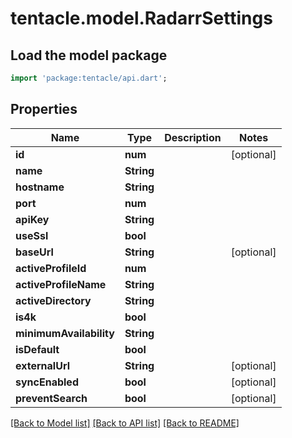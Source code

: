 # tentacle.model.RadarrSettings

## Load the model package
```dart
import 'package:tentacle/api.dart';
```

## Properties
Name | Type | Description | Notes
------------ | ------------- | ------------- | -------------
**id** | **num** |  | [optional] 
**name** | **String** |  | 
**hostname** | **String** |  | 
**port** | **num** |  | 
**apiKey** | **String** |  | 
**useSsl** | **bool** |  | 
**baseUrl** | **String** |  | [optional] 
**activeProfileId** | **num** |  | 
**activeProfileName** | **String** |  | 
**activeDirectory** | **String** |  | 
**is4k** | **bool** |  | 
**minimumAvailability** | **String** |  | 
**isDefault** | **bool** |  | 
**externalUrl** | **String** |  | [optional] 
**syncEnabled** | **bool** |  | [optional] 
**preventSearch** | **bool** |  | [optional] 

[[Back to Model list]](../README.md#documentation-for-models) [[Back to API list]](../README.md#documentation-for-api-endpoints) [[Back to README]](../README.md)


